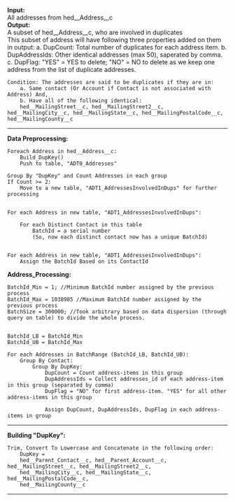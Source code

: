 
<b>Input:</b><br />
	All addresses from hed__Address__c <br />
<b>Output:</b><br />
	A subset of hed__Address__c, who are involved in duplicates <br />
	This subset of address will have following three properties added on them in output:
	a. DupCount: Total number of duplicates for each address item.
	b. DupAddressIds: Other identical addresses (max 50), saperated by comma.
	c. DupFlag: "YES" = YES to delete; "NO" = NO to delete as we keep one address from the list of duplicate addresses.

	Condition: The addresses are said to be duplicates if they are in:
		a. Same contact (Or Account if Contact is not associated with Address) And,
		b. Have all of the following identical: 
		hed__MailingStreet__c, hed__MailingStreet2__c, hed__MailingCity__c, hed__MailingState__c, hed__MailingPostalCode__c, hed__MailingCounty__c
		
<hr />
<b>Data Preprocessing: </b>

	Foreach Address in hed__Address__c:
		Build_DupKey()
		Push to table, "ADT0_Addresses"

	Group By "DupKey" and Count Addresses in each group
	If Count >= 2:
		Move to a new table, "ADT1_AddressesInvolvedInDups" for further processing


	For each Address in new table, "ADT1_AddressesInvolvedInDups":
		
		For each Distinct Contact in this table
			BatchId = a serial number
			(So, now each distinct contact now has a unique BatchId)


	For each Address in new table, "ADT1_AddressesInvolvedInDups":
		Assign the BatchId Based on its ContactId


<b>Address_Processing:</b>

	BatchId_Min = 1; //Minimum BatchId number assigned by the previous process
	BatchId_Max = 1038985 //Maximum BatchId number assigned by the previous process
	BatchSize = 300000; //Took arbitrary based on data dispersion (through query on table) to divide the whole process.


	BatchId_LB = BatchId_Min
	BatchId_UB = BatchId_Max

	For each Addresses in BatchRange (BatchId_LB, BatchId_UB):
		Group By Contact:
			Group By DupKey:
				DupCount = Count address-items in this group
				DupAddressIds = Collect addresses_id of each address-item in this group (separated by comma)
				DupFlag = "NO" for first address-item. "YES" for all other address-items in this group

				Assign DupCount, DupAddressIds, DupFlag in each address-items in group
				
				
<hr />
<b>Building "DupKey": </b>

	Trim, Convert To Lowercase and Concatenate in the following order:
		DupKey = 
		hed__Parent_Contact__c, hed__Parent_Account__c,  hed__MailingStreet__c, hed__MailingStreet2__c, 
		hed__MailingCity__c, hed__MailingState__c, hed__MailingPostalCode__c,
		hed__MailingCounty__c
		
<hr />
